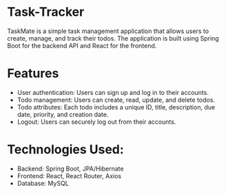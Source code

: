 # Task-Tracker
TaskMate is a simple task management application that allows users to create, manage, and track their todos. The application is built using Spring Boot for the backend API and React for the frontend.

# Features
- User authentication: Users can sign up and log in to their accounts.
- Todo management: Users can create, read, update, and delete todos.
- Todo attributes: Each todo includes a unique ID, title, description, due date, priority, and creation date.
- Logout: Users can securely log out from their accounts.

# Technologies Used:
- Backend: Spring Boot, JPA/Hibernate
- Frontend: React, React Router, Axios
- Database: MySQL

